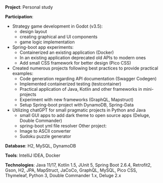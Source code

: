 **Project**: Personal study

**Participation**:

- Strategy game development in Godot (v3.5):
	- design layout
	- creating graphical and UI components
	- game logic implementation
- Spring-boot app experiments:
	- Containerized an existing application (Docker)
	- In an existing application deprecated old APIs to modern ones
	- Add small CSS framework for better design (Pico CSS)
- Created numerous projects following best practices to provide practical examples:
	- Code generation regarding API documentation (Swagger Codegen)
	- Implemented containerized testing (testcontainer)
	- Practical application of Java, Kotlin and other frameworks in mini-projects
	- Experiment with new frameworks (GraphQL, Mapstruct)
	- Setup Spring-boot project with DynamoDB, Spring-Data
- Utilizing chatGPT for small pragmatic projects in Python and Java
	- small GUI apps to add dark theme to open source apps (Deluge, Double Commander)
	- spring-boot yml file resolver
	Other project:
	- Image to ASCII converter
	- Sudoku puzzle generator

**Database**: H2, MySQL, DynamoDB

**Tools**: IntelliJ IDEA, Docker

**Technologies**: Java 11/17, Kotlin 1.5, JUnit 5, Spring Boot 2.6.4, Retrofit2, Gson, H2, JPA, MapStruct, JaCoCo, GraphQL, MySQL, Pico CSS, Thymeleaf, Python 3, Double Commander 1.x, Deluge 2.x
